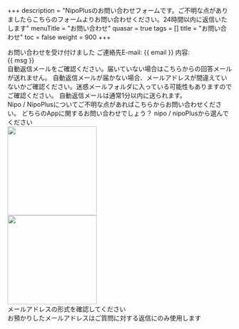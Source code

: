 +++
description = "NipoPlusのお問い合わせフォームです。ご不明な点がありましたらこちらのフォームよりお問い合わせください。24時間以内に返信いたします"
menuTitle = "お問い合わせ"
quasar = true
tags = []
title = "お問い合わせ"
toc = false
weight = 900
+++


<div id="q-app">
  <div v-if="close">
    <q-banner class="bg-secondary text-white q-my-md">
      お問い合わせを受け付けました
    </q-banner>
    <q-card>
      <q-card-section class="text-bold">ご連絡先E-mail: {{ email }}</q-card-section>
      <q-card-section>内容: <div style="white-space: pre">{{ msg }}</div></q-card-section>
      <q-card-section>
      自動返信メールをご確認ください。<span class="text-negative text-bold">届いていない場合はこちらからの回答メールが送れません。</span>
      自動返信メールが届かない場合、メールアドレスが間違えていないかご確認ください。迷惑メールフォルダに入っている可能性もありますのでご確認ください。
      自動返信メールは通常1分以内に送られます。
      </q-card-section>
    </q-card>
  </div>
  <div v-else>
    Nipo / NipoPlusについてご不明な点があればこちらからお問い合わせください。
    <q-form>
    <q-input v-model="email" label="メールアドレス"></q-input>
    <q-input v-model="msg" label="お問い合わせ内容" type="textarea"></q-input>
    どちらのAppに関するお問い合わせでしょう？ nipo / nipoPlusから選んでください
    <q-option-group v-model="version" :options="option" inline></q-option-group>
    <div style="max-width:200px">
      <div v-if="version === 'nipo'">
        <img loading="lazy" src="/images/nipologo.png" style="width:200px" width="200" height="200" />
      </div>
      <div v-else-if="version === 'nipoPlus'">
        <img loading="lazy" src="/images/app-icon.png" style="width:200px"　width="200" height="200" />
      </div>
    </div>
    <q-btn color="primary" size="lg" label="送信" @click="submit" :disable="!checkOk"></q-btn>
    <div v-if="!emailVerify" class="text-negative">メールアドレスの形式を確認してください</div>
    <div>お預かりしたメールアドレスはご質問に対する返信にのみ使用します</div>
    </q-form>
  </div>
</div>
<script src="https://cdn.jsdelivr.net/npm/vue@3/dist/vue.global.prod.js"></script>
<script src="https://cdn.jsdelivr.net/npm/quasar@2.10.2/dist/quasar.umd.prod.js"></script>
<script src="https://cdn.jsdelivr.net/npm/quasar@2.10.2/dist/lang/ja.umd.prod.js"></script>
<script src="https://cdn.jsdelivr.net/npm/axios/dist/axios.min.js"></script>
<script src="https://cdn.jsdelivr.net/npm/es6-promise@4/dist/es6-promise.auto.min.js"></script> 
<script>
  // 問い合わせフォーム
  const app = Vue.createApp({
    setup () {
      const EMAIL_REG_EXP = /^[A-Za-z0-9]{1}[A-Za-z0-9_.-]*@{1}[A-Za-z0-9_.-]+.[A-Za-z0-9]+$/
      const emailVerify = Vue.computed(() => { return EMAIL_REG_EXP.test(email.value) })
      const checkOk = Vue.computed(() => {
        if (emailVerify.value === false) return false
        if (msg.value === '') return false
        if (version.value === '') return false
        return true
      })
      const close = Vue.ref(false)
      const email = Vue.ref('')
      const msg = Vue.ref('')
      const version = Vue.ref('')
      const option = Vue.ref([{ label: 'nipo', value: 'nipo' }, { label: 'nipoPlus', value: 'nipoPlus' }])
      async function submit () {
        Quasar.Loading.show()
        const body = {
          email: email.value,
          text: msg.value + '\n------\n' + version.value
        }
        const config = {
          method: 'POST',
          url: 'https://us-central1-nipo-plus.cloudfunctions.net/inqueryWeb',
          params: body
        }
        try {
          const res = await axios(config)
          console.log(res)
          Quasar.Notify.create({ message: 'ありがとうございました', color: 'primary' })
          close.value = true
        } catch (e) {
          console.error(e)
          Quasar.Notify.create({ message: 'エラーが発生しました。時間をおいてやり直してください', color: 'negative' })
        } finally {
          Quasar.Loading.hide()
        }
      }
      return {
        option,
        version,
        checkOk,
        emailVerify,
        close,
        submit,
        email,
        msg
      }
    }
  })
  app.use(Quasar)
  Quasar.lang.set(Quasar.lang.ja)
  app.mount('#q-app')
</script>
